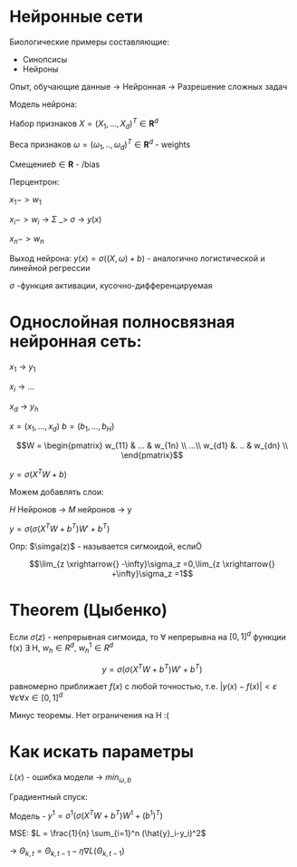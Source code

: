 # Нейронные сети

Биологические примеры составляющие:
- Синопсисы
- Нейроны

Опыт, обучающие данные -> Нейронная -> Разрешение сложных задач

Модель нейрона:

Набор признаков $X=(X_1,...,X_d)^T \in \mathbf{R}^d$

Веса признаков $\omega = (\omega_1,..,\omega_d)^T \in \mathbf{R}^d$ - weights

Cмещение$b \in \mathbf{R}$ - /bias

Перцентрон: 

$x_1 -> w_1$ 

$x_i - > w_i$  -> $\Sigma$ _> $\sigma$ -> $y(x)$

$x_n -> w_n$ 

Выход нейрона:
$y(x) = \sigma((X,\omega) + b)$ - аналогично логистической и линейной регрессии 

$\sigma$ -функция активации, кусочно-дифференцируемая

# Однослойная полносвязная нейронная сеть:

$x_1$ -> $y_1$

$x_i$ -> ...  

$x_d$ -> $y_h$

$x = (x_1,...,x_d)$
$b = (b_1,...,b_H)$

$$W = \begin{pmatrix}
w_{11} & ... & w_{1n} \\
...\\
w_{d1} &. .. & w_{dn} \\
\end{pmatrix}$$

$y = \sigma(X^TW + b)$


Можем добавлять слои:

$H$ Нейронов -> $M$ нейронов -> y

$y=\sigma(\sigma(X^TW+b^T)W'+b^T)$

Опр: $\simga(z)$ - называется сигмоидой, еслиÖ


$$\lim_{z \xrightarrow{} -\infty}\sigma_z =0,\lim_{z \xrightarrow{} +\infty}\sigma_z =1$$


# Theorem (Цыбенко)

Если $\sigma(z)$ - непрерывная сигмоида, то $\forall$ непрерывна на $[0,1]^d$ функции f(x) $\exists$ H, $w_h \in R^d$, $w_h^1 \in R^d$

$$y=\sigma(\sigma(X^TW+b^T)W'+b^T)$$

равномерно приближает $f(x)$ с любой точностью, т.е. $|y(x)-f(x)|< \varepsilon$ $\forall \varepsilon \forall x \in [0,1]^d$ 


Минус теоремы. Нет ограничения на H :(

# Как искать параметры

$L(x)$ - ошибка модели -> $min_{\omega,b}$

Градиентный спуск:

Модель - $y^1=\sigma^1(\sigma(X^TW+b^T)W^1+(b^1)^T)$

MSE: $L = \frac{1}{n} \sum_{i=1}^n (\hat{y}_i-y_i)^2$

-> $\Theta_{k,t} = \Theta_{k,t-1} - \eta \nabla L(\Theta_{k,t-1})$














